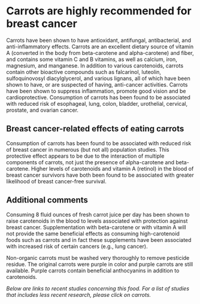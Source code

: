 

#  Carrots are highly recommended for breast cancer 

Carrots have been shown to have antioxidant, antifungal, antibacterial, and anti-inflammatory effects. Carrots are an excellent dietary source of vitamin A (converted in the body from beta-carotene and alpha-carotene) and fiber, and contains some vitamin C and B vitamins, as well as calcium, iron, magnesium, and manganese. In addition to various carotenoids, carrots contain other bioactive compounds such as falcarinol, luteolin, sulfoquinovosyl diacylglycerol, and various lignans, all of which have been shown to have, or are suspected of having, anti-cancer activities. Carrots have been shown to suppress inflammation, promote good vision and be cardioprotective. Consumption of carrots has been found to be associated with reduced risk of esophageal, lung, colon, bladder, urothelial, cervical, prostate, and ovarian cancer.

## Breast cancer-related effects of eating carrots 

Consumption of carrots has been found to be associated with reduced risk of breast cancer in numerous (but not all) population studies. This protective effect appears to be due to the interaction of multiple components of carrots, not just the presence of alpha-carotene and beta-carotene. Higher levels of carotenoids and vitamin A (retinol) in the blood of breast cancer survivors have both been found to be associated with greater likelihood of breast cancer-free survival.

## Additional comments

Consuming 8 fluid ounces of fresh carrot juice per day has been shown to raise carotenoids in the blood to levels associated with protection against breast cancer. Supplementation with beta-carotene or with vitamin A will not provide the same beneficial effects as consuming high-carotenoid foods such as carrots and in fact these supplements have been associated with increased risk of certain cancers (e.g., lung cancer).

Non-organic carrots must be washed very thoroughly to remove pesticide residue. The original carrots were purple in color and purple carrots are still available. Purple carrots contain beneficial anthocyanins in addition to carotenoids.

_Below are links to recent studies concerning this food. For a list of studies that includes less recent research, please click on carrots._


  


